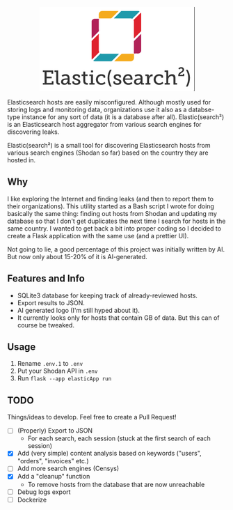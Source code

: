 <p align="center">
  <img src="./static/es2-white.png" />
</p>

Elasticsearch hosts are easily misconfigured. Although mostly used for storing logs and monitoring data, organizations use it also as a databse-type instance for any sort of data (it is a database after all). Elastic(search²) is an Elasticsearch host aggregator from various search engines for discovering leaks.

Elastic(search²) is a small tool for discovering Elasticsearch hosts from various search engines (Shodan so far) based on the country they are hosted in.

## Why
I like exploring the Internet and finding leaks (and then to report them to their organizations). This utility started as a Bash script I wrote for doing basically the same thing: finding out hosts from Shodan and updating my database so that I don't get duplicates the next time I search for hosts in the same country. I wanted to get back a bit into proper coding so I decided to create a Flask application with the same use (and a prettier UI).

Not going to lie, a good percentage of this project was initially written by AI. But now only about 15-20% of it is AI-generated.

## Features and Info
- SQLite3 database for keeping track of already-reviewed hosts.
- Export results to JSON.
- AI generated logo (I'm still hyped about it).
- It currently looks only for hosts that contain GB of data. But this can of course be tweaked.

## Usage
1. Rename `.env.1` to `.env`
2. Put your Shodan API in `.env`
3. Run `flask --app elasticApp run`

## TODO
Things/ideas to develop. Feel free to create a Pull Request!

- [ ] (Properly) Export to JSON
	- For each search, each session (stuck at the first search of each session)
- [x] Add (very simple) content analysis based on keywords ("users", "orders", "invoices" etc.)
- [ ] Add more search engines (Censys)
- [x] Add a "cleanup" function
	- To remove hosts from the database that are now unreachable
- [ ] Debug logs export
- [ ] Dockerize

